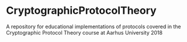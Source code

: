 # CryptographicProtocolTheory
A repository for educational implementations of protocols covered in the Cryptographic Protocol Theory course at Aarhus University 2018
